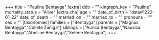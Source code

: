 +++
title = "Pauline Bentayga"
[extra]
ddb = ""
kingraph_key = "Pauline"
mortality_status = "Alive"
[extra.cha]
age = ""
date_of_birth = "date#1223-01-22"
date_of_death = ""
married_on = ""
married_to = ""
pronouns = ""
sex = ""
[taxonomies]
families = ["Bentayga"]
parents = ["Magnus Bentayga","Collete Zuñiga"]
siblings = ["Aurica Bentayga","Nausica Bentayga","Abelline Bentayga","Selene Bentayga"]
+++

